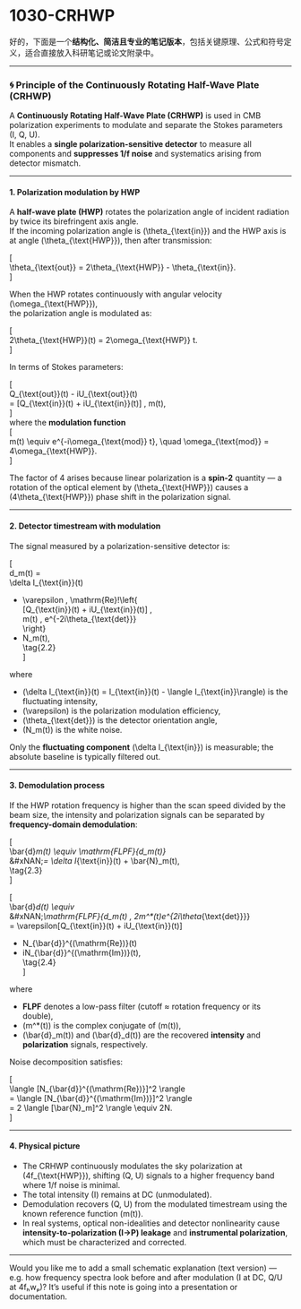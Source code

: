 # 1030-CRHWP

好的，下面是一个**结构化、简洁且专业的笔记版本**，包括关键原理、公式和符号定义，适合直接放入科研笔记或论文附录中。

***

### 🌀 Principle of the Continuously Rotating Half-Wave Plate (CRHWP)

A **Continuously Rotating Half-Wave Plate (CRHWP)** is used in CMB polarization experiments to modulate and separate the Stokes parameters (I, Q, U).\
It enables a **single polarization-sensitive detector** to measure all components and **suppresses 1/f noise** and systematics arising from detector mismatch.

***

#### **1. Polarization modulation by HWP**

A **half-wave plate (HWP)** rotates the polarization angle of incident radiation by twice its birefringent axis angle.\
If the incoming polarization angle is (\theta\_{\text{in\}}) and the HWP axis is at angle (\theta\_{\text{HWP\}}), then after transmission:

\[\
\theta\_{\text{out\}} = 2\theta\_{\text{HWP\}} - \theta\_{\text{in\}}.\
]

When the HWP rotates continuously with angular velocity (\omega\_{\text{HWP\}}),\
the polarization angle is modulated as:

\[\
2\theta\_{\text{HWP\}}(t) = 2\omega\_{\text{HWP\}} t.\
]

In terms of Stokes parameters:

\[\
Q\_{\text{out\}}(t) - iU\_{\text{out\}}(t)\
\= \[Q\_{\text{in\}}(t) + iU\_{\text{in\}}(t)] , m(t),\
]\
where the **modulation function**\
\[\
m(t) \equiv e^{-i\omega\_{\text{mod\}} t}, \quad \omega\_{\text{mod\}} = 4\omega\_{\text{HWP\}}.\
]

The factor of 4 arises because linear polarization is a **spin-2** quantity — a rotation of the optical element by (\theta\_{\text{HWP\}}) causes a (4\theta\_{\text{HWP\}}) phase shift in the polarization signal.

***

#### **2. Detector timestream with modulation**

The signal measured by a polarization-sensitive detector is:

\[\
d\_m(t) =\
\delta I\_{\text{in\}}(t)

* \varepsilon , \mathrm{Re}!\left{\
  \[Q\_{\text{in\}}(t) + iU\_{\text{in\}}(t)] ,\
  m(t) , e^{-2i\theta\_{\text{det\}}}\
  \right}
* N\_m(t),\
  \tag{2.2}\
  ]

where

* (\delta I\_{\text{in\}}(t) = I\_{\text{in\}}(t) - \langle I\_{\text{in\}}\rangle) is the fluctuating intensity,
* (\varepsilon) is the polarization modulation efficiency,
* (\theta\_{\text{det\}}) is the detector orientation angle,
* (N\_m(t)) is the white noise.

Only the **fluctuating component** (\delta I\_{\text{in\}}) is measurable; the absolute baseline is typically filtered out.

***

#### **3. Demodulation process**

If the HWP rotation frequency is higher than the scan speed divided by the beam size, the intensity and polarization signals can be separated by **frequency-domain demodulation**:

\[\
\bar{d}_m(t) \equiv \mathrm{FLPF}{d\_m(t)}_\
&#xNAN;_= \delta I_{\text{in\}}(t) + \bar{N}\_m(t),\
\tag{2.3}\
]

\[\
\bar{d}_d(t) \equiv_\
&#xNAN;_\mathrm{FLPF}{d\_m(t) , 2m^\*(t)e^{2i\theta_{\text{det\}}\}}\
\= \varepsilon\[Q\_{\text{in\}}(t) + iU\_{\text{in\}}(t)]

* N\_{\bar{d\}}^{(\mathrm{Re})}(t)
* iN\_{\bar{d\}}^{(\mathrm{Im})}(t),\
  \tag{2.4}\
  ]

where

* **FLPF** denotes a low-pass filter (cutoff ≈ rotation frequency or its double),
* (m^\*(t)) is the complex conjugate of (m(t)),
* (\bar{d}\_m(t)) and (\bar{d}\_d(t)) are the recovered **intensity** and **polarization** signals, respectively.

Noise decomposition satisfies:

\[\
\langle \[N\_{\bar{d\}}^{(\mathrm{Re})}]^2 \rangle\
\= \langle \[N\_{\bar{d\}}^{(\mathrm{Im})}]^2 \rangle\
\= 2 \langle \[\bar{N}\_m]^2 \rangle \equiv 2N.\
]

***

#### **4. Physical picture**

* The CRHWP continuously modulates the sky polarization at (4f\_{\text{HWP\}}), shifting (Q, U) signals to a higher frequency band where 1/f noise is minimal.
* The total intensity (I) remains at DC (unmodulated).
* Demodulation recovers (Q, U) from the modulated timestream using the known reference function (m(t)).
* In real systems, optical non-idealities and detector nonlinearity cause **intensity-to-polarization (I→P) leakage** and **instrumental polarization**, which must be characterized and corrected.

***

Would you like me to add a small schematic explanation (text version) — e.g. how frequency spectra look before and after modulation (I at DC, Q/U at 4fₕwₚ)? It’s useful if this note is going into a presentation or documentation.
